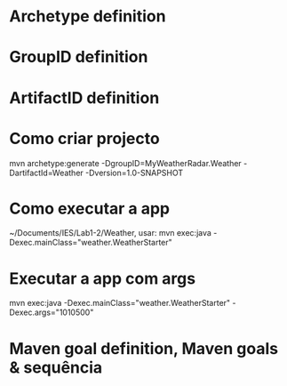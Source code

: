 # Archetype definition
# GroupID definition
# ArtifactID definition
# Como criar projecto
mvn archetype:generate -DgroupID=MyWeatherRadar.Weather -DartifactId=Weather -Dversion=1.0-SNAPSHOT
# Como executar a app
~/Documents/IES/Lab1-2/Weather, usar:
mvn exec:java -Dexec.mainClass="weather.WeatherStarter"
# Executar a app com args
mvn exec:java -Dexec.mainClass="weather.WeatherStarter" -Dexec.args="1010500"
# Maven goal definition, Maven goals & sequência